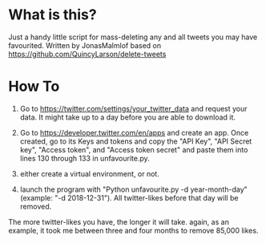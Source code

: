 # What is this?

Just a handy little script for mass-deleting any and all tweets you may have favourited.
Written by JonasMalmlof based on https://github.com/QuincyLarson/delete-tweets

# How To

1) Go to https://twitter.com/settings/your_twitter_data and request your data. It might take up to a day before you are able to download it.

2) Go to https://developer.twitter.com/en/apps and create an app.
Once created, go to its Keys and tokens and copy the "API Key", "API Secret key", "Access token", and "Access token secret" and paste them into lines 130 through 133 in unfavourite.py.

3) either create a virtual environment, or not. 

4) launch the program with "Python unfavourite.py -d year-month-day" (example: "-d 2018-12-31"). All twitter-likes before that day will be removed.

The more twitter-likes you have, the longer it will take. again, as an example, it took me between three and four months to remove 85,000 likes.
